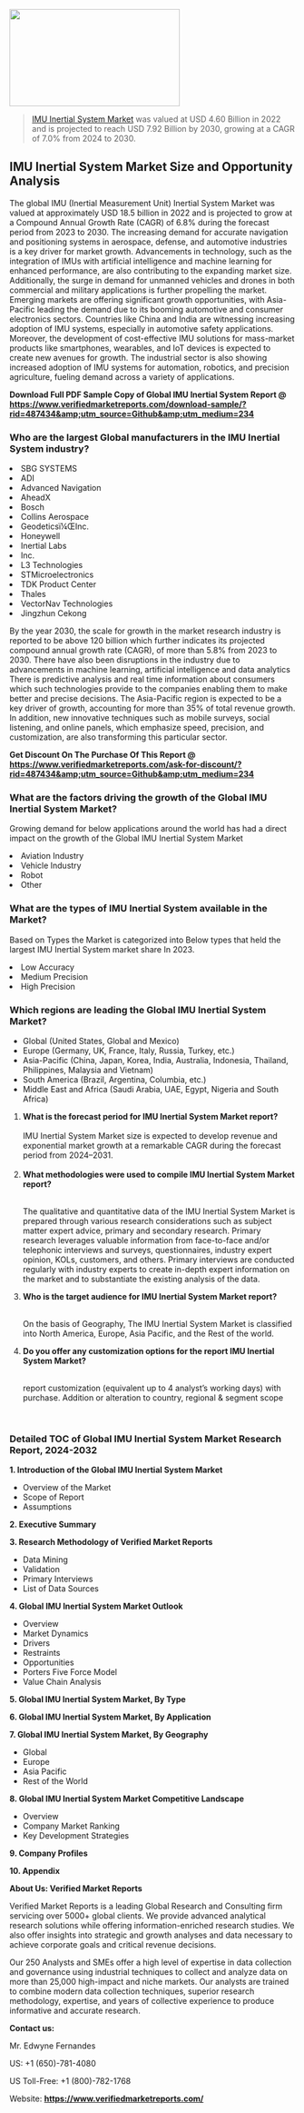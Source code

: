 
<img src="https://ffe5etoiles.com/wp-content/uploads/2024/12/MST1-300x171.png" alt="" width="300" height="171" class="alignnone size-medium wp-image-20088" /><blockquote><p><p><a href="https://www.verifiedmarketreports.com/download-sample/?rid=487434&utm_source=Github&utm_medium=234" target="_blank">IMU Inertial System Market</a> was valued at USD 4.60 Billion in 2022 and is projected to reach USD 7.92 Billion by 2030, growing at a CAGR of 7.0% from 2024 to 2030.</p></blockquote><p><h2>IMU Inertial System Market Size and Opportunity Analysis</h2>The global IMU (Inertial Measurement Unit) Inertial System Market was valued at approximately USD 18.5 billion in 2022 and is projected to grow at a Compound Annual Growth Rate (CAGR) of 6.8% during the forecast period from 2023 to 2030. The increasing demand for accurate navigation and positioning systems in aerospace, defense, and automotive industries is a key driver for market growth. Advancements in technology, such as the integration of IMUs with artificial intelligence and machine learning for enhanced performance, are also contributing to the expanding market size. Additionally, the surge in demand for unmanned vehicles and drones in both commercial and military applications is further propelling the market. Emerging markets are offering significant growth opportunities, with Asia-Pacific leading the demand due to its booming automotive and consumer electronics sectors. Countries like China and India are witnessing increasing adoption of IMU systems, especially in automotive safety applications. Moreover, the development of cost-effective IMU solutions for mass-market products like smartphones, wearables, and IoT devices is expected to create new avenues for growth. The industrial sector is also showing increased adoption of IMU systems for automation, robotics, and precision agriculture, fueling demand across a variety of applications.</p><p class=""><strong>Download Full PDF Sample Copy of Global IMU Inertial System Report @ <a href="https://www.verifiedmarketreports.com/download-sample/?rid=487434&amp;utm_source=Github&amp;utm_medium=234" target="_blank">https://www.verifiedmarketreports.com/download-sample/?rid=487434&amp;utm_source=Github&amp;utm_medium=234</a></strong></p><h3 id="" class="">Who are the largest Global manufacturers in the IMU Inertial System industry?</h3><p><li>SBG SYSTEMS</li><li> ADI</li><li> Advanced Navigation</li><li> AheadX</li><li> Bosch</li><li> Collins Aerospace</li><li> Geodeticsï¼ŒInc.</li><li> Honeywell</li><li> Inertial Labs</li><li> Inc.</li><li> L3 Technologies</li><li> STMicroelectronics</li><li> TDK Product Center</li><li> Thales</li><li> VectorNav Technologies</li><li> Jingzhun Cekong</li></p><div class=""><div class="" dir="" data-message-author-role="" data-message-id="" data-message-model-slug=""><div class=""><div class=""><div class=""><div class="" dir="" data-message-author-role="" data-message-id="" data-message-model-slug=""><div class=""><div class=""><p>By the year 2030, the scale for growth in the market research industry is reported to be above 120 billion which further indicates its projected compound annual growth rate (CAGR), of more than 5.8% from 2023 to 2030. There have also been disruptions in the industry due to advancements in machine learning, artificial intelligence and data analytics There is predictive analysis and real time information about consumers which such technologies provide to the companies enabling them to make better and precise decisions. The Asia-Pacific region is expected to be a key driver of growth, accounting for more than 35% of total revenue growth. In addition, new innovative techniques such as mobile surveys, social listening, and online panels, which emphasize speed, precision, and customization, are also transforming this particular sector.</p><p><strong>Get Discount On The Purchase Of This Report @&nbsp; <a href="https://www.verifiedmarketreports.com/ask-for-discount/?rid=487434&amp;utm_source=Github&amp;utm_medium=234" target="_blank">https://www.verifiedmarketreports.com/ask-for-discount/?rid=487434&amp;utm_source=Github&amp;utm_medium=234</a></strong></p></div></div></div></div></div></div></div></div><h3 id="" class="">What are the factors driving the growth of the Global IMU Inertial System Market?</h3><p id="" class="">Growing demand for below applications around the world has had a direct impact on the growth of the Global IMU Inertial System Market</p><p id="" class=""><li>Aviation Industry</li><li> Vehicle Industry</li><li> Robot</li><li> Other</li></p><h3 id="" class="">What are the types of IMU Inertial System available in the Market?</h3><p id="" class="">Based on Types the Market is categorized into Below types that held the largest IMU Inertial System market share In 2023.</p><p id="" class=""><li>Low Accuracy</li><li> Medium Precision</li><li> High Precision</li></p><h3 id="" class="">Which regions are leading the Global IMU Inertial System Market?</h3><ul><li>Global (United States, Global and Mexico)</li><li>Europe (Germany, UK, France, Italy, Russia, Turkey, etc.)</li><li>Asia-Pacific (China, Japan, Korea, India, Australia, Indonesia, Thailand, Philippines, Malaysia and Vietnam)</li><li>South America (Brazil, Argentina, Columbia, etc.)</li><li>Middle East and Africa (Saudi Arabia, UAE, Egypt, Nigeria and South Africa)</li></ul><p><ol><li><strong>What is the forecast period for IMU Inertial System Market report?<br /></strong><br /><span data-sheets-root="1" data-sheets-value="{&quot;1&quot;:2,&quot;2&quot;:&quot;XXXX size is expected to develop revenue and exponential market growth at a remarkable CAGR during the forecast period from 2024&ndash;2030.&quot;}" data-sheets-userformat="{&quot;2&quot;:12674,&quot;4&quot;:{&quot;1&quot;:2,&quot;2&quot;:16776960},&quot;10&quot;:2,&quot;11&quot;:0,&quot;15&quot;:&quot;Arial&quot;,&quot;16&quot;:12}">IMU Inertial System Market size is expected to develop revenue and exponential market growth at a remarkable CAGR during the forecast period from 2024&ndash;2031.</span><br /><br /></li><li><strong>What methodologies were used to compile IMU Inertial System Market report?<br /><br /></strong><p>The qualitative and quantitative data of the&nbsp;IMU Inertial System Market is prepared through various research considerations such as subject matter expert advice, primary and secondary research. Primary research leverages valuable information from face-to-face and/or telephonic interviews and surveys, questionnaires, industry expert opinion, KOLs, customers, and others. Primary interviews are conducted regularly with industry experts to create in-depth expert information on the market and to substantiate the existing analysis of the data.&nbsp;</p></li><li><strong>Who is the target audience for IMU Inertial System Market report?<br /><br /></strong><p>On the basis of Geography, The&nbsp;IMU Inertial System Market is classified into North America, Europe, Asia Pacific, and the Rest of the world.</p></li><li><strong>Do you offer any customization options for the report IMU Inertial System Market?<br /><br /></strong><p>report customization (equivalent up to 4 analyst&rsquo;s working days) with purchase. Addition or alteration to country, regional &amp; segment scope</p><p>&nbsp;</p></li></ol></p><h3 id="" class="">Detailed TOC of Global IMU Inertial System Market Research Report, 2024-2032</h3><p id="" class=""><strong>1. Introduction of the Global IMU Inertial System Market</strong></p><ul><li>Overview of the Market</li><li>Scope of Report</li><li>Assumptions</li></ul><p id="" class=""><strong>2. Executive Summary</strong></p><p id="" class=""><strong>3. Research Methodology of&nbsp;Verified Market Reports</strong></p><ul><li>Data Mining</li><li>Validation</li><li>Primary Interviews</li><li>List of Data Sources</li></ul><p id="" class=""><strong>4. Global IMU Inertial System Market Outlook</strong></p><ul><li>Overview</li><li>Market Dynamics</li><li>Drivers</li><li>Restraints</li><li>Opportunities</li><li>Porters Five Force Model</li><li>Value Chain Analysis</li></ul><p id="" class=""><strong>5. Global IMU Inertial System Market, By&nbsp;Type</strong></p><p id="" class=""><strong>6. Global IMU Inertial System Market, By Application</strong></p><p id="" class=""><strong>7. Global IMU Inertial System Market, By Geography</strong></p><ul><li>Global</li><li>Europe</li><li>Asia Pacific</li><li>Rest of the World</li></ul><p id="" class=""><strong>8. Global IMU Inertial System Market Competitive Landscape</strong></p><ul><li>Overview</li><li>Company Market Ranking</li><li>Key Development Strategies</li></ul><p id="" class=""><strong>9. Company Profiles</strong></p><p id="" class=""><strong>10. Appendix</strong></p><p id="" class=""><strong>About Us: Verified Market Reports</strong></p><p id="" class="">Verified Market Reports is a leading Global Research and Consulting firm servicing over 5000+ global clients. We provide advanced analytical research solutions while offering information-enriched research studies. We also offer insights into strategic and growth analyses and data necessary to achieve corporate goals and critical revenue decisions.</p><p id="" class="">Our 250 Analysts and SMEs offer a high level of expertise in data collection and governance using industrial techniques to collect and analyze data on more than 25,000 high-impact and niche markets. Our analysts are trained to combine modern data collection techniques, superior research methodology, expertise, and years of collective experience to produce informative and accurate research.</p><p id="" class=""><strong>Contact us:</strong></p><p id="" class="">Mr. Edwyne Fernandes</p><p id="" class="">US: +1 (650)-781-4080</p><p id="" class="">US Toll-Free: +1 (800)-782-1768</p><p id="" class="">Website: <a target="" data-test-app-aware-link=""><strong>https://www.verifiedmarketreports.com/</strong></a></p>
